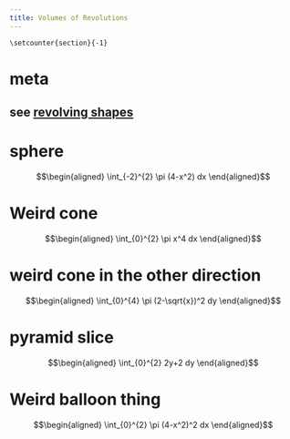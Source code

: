 ```yaml
---
title: Volumes of Revolutions
---
```


```{=latex}
\setcounter{section}{-1}
```
# meta

## see [revolving shapes](KBrefRevolvingShapes.org)

# sphere

$$\begin{aligned}
   \int_{-2}^{2} \pi (4-x^2) dx
  \end{aligned}$$

# Weird cone

$$\begin{aligned}
   \int_{0}^{2} \pi x^4 dx
  \end{aligned}$$

# weird cone in the other direction

$$\begin{aligned}
   \int_{0}^{4} \pi (2-\sqrt{x})^2 dy
  \end{aligned}$$

# pyramid slice

$$\begin{aligned}
   \int_{0}^{2} 2y+2 dy
  \end{aligned}$$

# Weird balloon thing

$$\begin{aligned}
   \int_{0}^{2} \pi (4-x^2)^2 dx
  \end{aligned}$$
